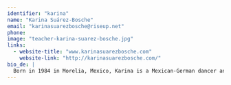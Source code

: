 ```yaml
---
identifier: "karina"
name: "Karina Suárez-Bosche"
email: "karinasuarezbosche@riseup.net"
phone:
image: "teacher-karina-suarez-bosche.jpg"
links:
  - website-title: "www.karinasuarezbosche.com"
    website-link: "http://karinasuarezbosche.com/"
bio_de: |
  Born in 1984 in Morelia, Mexico, Karina is a Mexican-German dancer and choreographer. She is interested in art as a living and sensitising human process. This means more precisely for her, that in order to create, a consciousness of social-political reality is needed to generate work that can expand awareness into society. Dance for her is a physical and emotional body-mind presence that has the power to connect with the world in various dimensions. In her performative work, she is concerned in providing the audience more challenges, proposing several times new configurations of the public.
---
```

